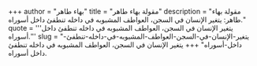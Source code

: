 +++
author = "بهاء طاهر"
title = "مقولة بهاء طاهر"
description = "مقولة بهاء طاهر: يتغير الإنسان في السجن، العواطف المشبوبه في داخله تنطفئ داخل أسوراه."
quote = '''يتغير الإنسان في السجن، العواطف المشبوبه في داخله تنطفئ داخل أسوراه.''' 
slug = "يتغير-الإنسان-في-السجن-العواطف-المشبوبه-في-داخله-تنطفئ-داخل-أسوراه"
+++
يتغير الإنسان في السجن، العواطف المشبوبه في داخله تنطفئ داخل أسوراه.

